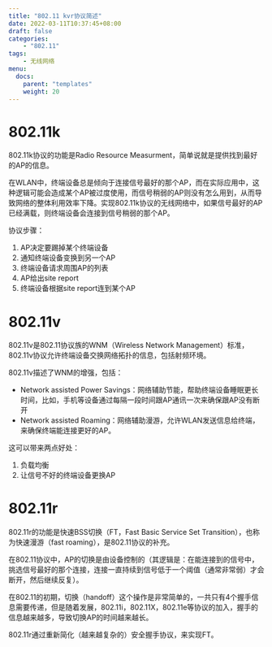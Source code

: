 ```yaml
---
title: "802.11 kvr协议简述"
date: 2022-03-11T10:37:45+08:00
draft: false
categories: 
    - "802.11"
tags:
    - 无线网络
menu:
  docs:
    parent: "templates"
    weight: 20
---
```


# 802.11k

802.11k协议的功能是Radio Resource Measurment，简单说就是提供找到最好的AP的信息。

在WLAN中，终端设备总是倾向于连接信号最好的那个AP，而在实际应用中，这种逻辑可能会造成某个AP被过度使用，而信号稍弱的AP则没有怎么用到，从而导致网络的整体利用效率下降。实现802.11k协议的无线网络中，如果信号最好的AP已经满载，则终端设备会连接到信号稍弱的那个AP。

协议步骤：

1. AP决定要踢掉某个终端设备
2. 通知终端设备变换到另一个AP
3. 终端设备请求周围AP的列表
4. AP给出site report
5. 终端设备根据site report连到某个AP

# 802.11v

802.11v是802.11协议族的WNM（Wireless Network Management）标准，802.11v协议允许终端设备交换网络拓扑的信息，包括射频环境。

802.11v描述了WNM的增强，包括：

* Network assisted Power Savings：网络辅助节能，帮助终端设备睡眠更长时间，比如，手机等设备通过每隔一段时间跟AP通讯一次来确保跟AP没有断开
* Network assisted Roaming：网络辅助漫游，允许WLAN发送信息给终端，来确保终端能连接更好的AP。

这可以带来两点好处：

1. 负载均衡
2. 让信号不好的终端设备更换AP

# 802.11r

802.11r的功能是快速BSS切换（FT，Fast Basic Service Set Transition），也称为快速漫游（fast roaming），是802.11协议的补充。

在802.11协议中，AP的切换是由设备控制的（其逻辑是：在能连接到的信号中，挑选信号最好的那个连接，连接一直持续到信号低于一个阈值（通常非常弱）才会断开，然后继续反复）。

在802.11的初期，切换（handoff）这个操作是非常简单的，一共只有4个握手信息需要传递，但是随着发展，802.11i，802.11X，802.11e等协议的加入，握手的信息越来越多，导致切换AP的时间越来越长。

802.11r通过重新简化（越来越复杂的）安全握手协议，来实现FT。
